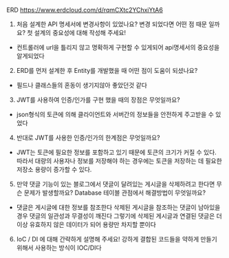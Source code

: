 
ERD
https://www.erdcloud.com/d/rqmCXtc2YChxiYtA6


1. 처음 설계한 API 명세서에 변경사항이 있었나요? 
변경 되었다면 어떤 점 때문 일까요? 첫 설계의 중요성에 대해 작성해 주세요!
- 컨트롤러에 url을 틀리지 않고 명확하게 구현할 수 있게되어 api명세서의 중요성을 알게되었다
2. ERD를 먼저 설계한 후 Entity를 개발했을 때 어떤 점이 도움이 되셨나요?
- 필드나 클래스들의 혼동이 생기지않아 좋았던것 같다 
3. JWT를 사용하여 인증/인가를 구현 했을 때의 장점은 무엇일까요?
- json형식의 토큰에 의해 클라이언트와 서버간의 정보들을 안전하게 주고받을 수 있었다
4. 반대로 JWT를 사용한 인증/인가의 한계점은 무엇일까요?
-  JWT는 토큰에 필요한 정보를 포함하고 있기 때문에 토큰의 크기가 커질 수 있다. 따라서 대량의 사용자나 정보를 저장해야 하는 경우에는 토큰을 저장하는 데 필요한 저장소 용량이 증가할 수 있다.
5. 만약 댓글 기능이 있는 블로그에서 댓글이 달려있는 게시글을 삭제하려고 한다면 무슨 문제가 발생할까요? Database 테이블 관점에서 해결방법이 무엇일까요?
- 댓글은 게시글에 대한 정보를 참조한다 삭제된 게시글을 참조하는 댓글이 남아있을 경우 댓글의 일관성과 무결성이 깨진다 그렇기에 삭제된 게시글과 연결된 댓글은 더 이상 유효하지 않은 데이터가 되어 용량만 차지할 뿐이다
6. IoC / DI 에 대해 간략하게 설명해 주세요!
강하게 결합된 코드들을 약하게 만들기 위해서 사용하는 방식이 IOC/DI다

